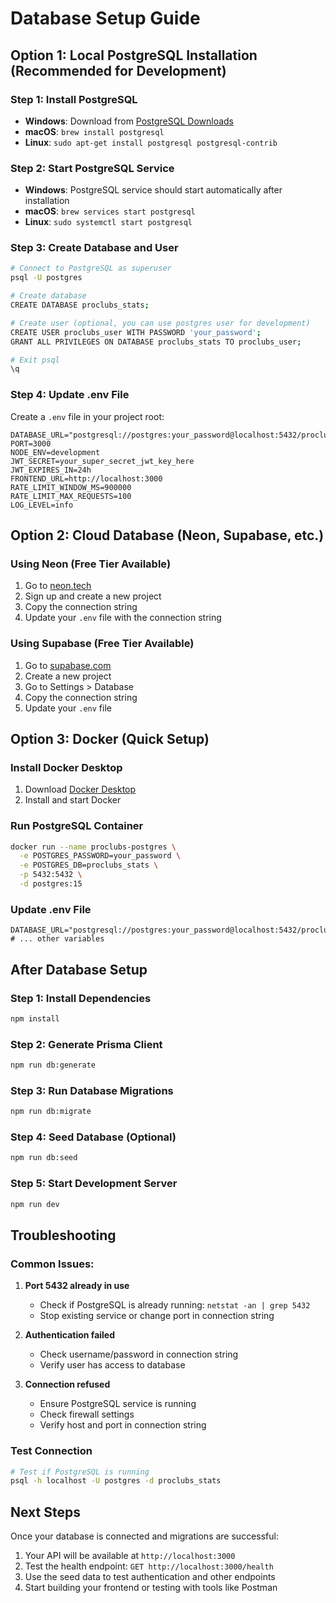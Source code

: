 # Database Setup Guide

## Option 1: Local PostgreSQL Installation (Recommended for Development)

### Step 1: Install PostgreSQL

- **Windows**: Download from [PostgreSQL Downloads](https://www.postgresql.org/download/windows/)
- **macOS**: `brew install postgresql`
- **Linux**: `sudo apt-get install postgresql postgresql-contrib`

### Step 2: Start PostgreSQL Service

- **Windows**: PostgreSQL service should start automatically after installation
- **macOS**: `brew services start postgresql`
- **Linux**: `sudo systemctl start postgresql`

### Step 3: Create Database and User

```bash
# Connect to PostgreSQL as superuser
psql -U postgres

# Create database
CREATE DATABASE proclubs_stats;

# Create user (optional, you can use postgres user for development)
CREATE USER proclubs_user WITH PASSWORD 'your_password';
GRANT ALL PRIVILEGES ON DATABASE proclubs_stats TO proclubs_user;

# Exit psql
\q
```

### Step 4: Update .env File

Create a `.env` file in your project root:

```env
DATABASE_URL="postgresql://postgres:your_password@localhost:5432/proclubs_stats"
PORT=3000
NODE_ENV=development
JWT_SECRET=your_super_secret_jwt_key_here
JWT_EXPIRES_IN=24h
FRONTEND_URL=http://localhost:3000
RATE_LIMIT_WINDOW_MS=900000
RATE_LIMIT_MAX_REQUESTS=100
LOG_LEVEL=info
```

## Option 2: Cloud Database (Neon, Supabase, etc.)

### Using Neon (Free Tier Available)

1. Go to [neon.tech](https://neon.tech)
2. Sign up and create a new project
3. Copy the connection string
4. Update your `.env` file with the connection string

### Using Supabase (Free Tier Available)

1. Go to [supabase.com](https://supabase.com)
2. Create a new project
3. Go to Settings > Database
4. Copy the connection string
5. Update your `.env` file

## Option 3: Docker (Quick Setup)

### Install Docker Desktop

1. Download [Docker Desktop](https://www.docker.com/products/docker-desktop/)
2. Install and start Docker

### Run PostgreSQL Container

```bash
docker run --name proclubs-postgres \
  -e POSTGRES_PASSWORD=your_password \
  -e POSTGRES_DB=proclubs_stats \
  -p 5432:5432 \
  -d postgres:15
```

### Update .env File

```env
DATABASE_URL="postgresql://postgres:your_password@localhost:5432/proclubs_stats"
# ... other variables
```

## After Database Setup

### Step 1: Install Dependencies

```bash
npm install
```

### Step 2: Generate Prisma Client

```bash
npm run db:generate
```

### Step 3: Run Database Migrations

```bash
npm run db:migrate
```

### Step 4: Seed Database (Optional)

```bash
npm run db:seed
```

### Step 5: Start Development Server

```bash
npm run dev
```

## Troubleshooting

### Common Issues:

1. **Port 5432 already in use**

   - Check if PostgreSQL is already running: `netstat -an | grep 5432`
   - Stop existing service or change port in connection string

2. **Authentication failed**

   - Check username/password in connection string
   - Verify user has access to database

3. **Connection refused**
   - Ensure PostgreSQL service is running
   - Check firewall settings
   - Verify host and port in connection string

### Test Connection

```bash
# Test if PostgreSQL is running
psql -h localhost -U postgres -d proclubs_stats
```

## Next Steps

Once your database is connected and migrations are successful:

1. Your API will be available at `http://localhost:3000`
2. Test the health endpoint: `GET http://localhost:3000/health`
3. Use the seed data to test authentication and other endpoints
4. Start building your frontend or testing with tools like Postman
